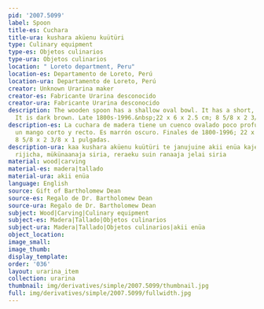 ```yaml
---
pid: '2007.5099'
label: Spoon
title-es: Cuchara
title-ura: kushara aküenu kuütüri
type: Culinary equipment
type-es: Objetos culinarios
type-ura: Objetos culinarios
location: " Loreto department, Peru"
location-es: Departamento de Loreto, Perú
location-ura: Departamento de Loreto, Perú
creator: Unknown Urarina maker
creator-es: Fabricante Urarina desconocido
creator-ura: Fabricante Urarina desconocido
description: The wooden spoon has a shallow oval bowl. It has a short, straight handle.
  It is dark brown. Late 1800s-1996.&nbsp;22 x 6 x 2.5 cm; 8 5/8 x 2 3/8 x 1 in
description-es: La cuchara de madera tiene un cuenco ovalado poco profundo. Tiene
  un mango corto y recto. Es marrón oscuro. Finales de 1800-1996; 22 x 6 x 2,5 cm;
  8 5/8 x 2 3/8 x 1 pulgadas.
description-ura: kaa kushara aküenu kuütüri te janujuine akii enüa kaje, aküenu kuütüri
  rijicha, mükünaanaja siria, reraeku suin ranaaja jelai siria
material: wood|carving
material-es: madera|tallado
material-ura: akii enüa
language: English
source: Gift of Bartholomew Dean
source-es: Regalo de Dr. Bartholomew Dean
source-ura: Regalo de Dr. Bartholomew Dean
subject: Wood|Carving|Culinary equipment
subject-es: Madera|Tallado|Objetos culinarios
subject-ura: Madera|Tallado|Objetos culinarios|akii enüa
object_location:
image_small:
image_thumb:
display_template:
order: '036'
layout: urarina_item
collection: urarina
thumbnail: img/derivatives/simple/2007.5099/thumbnail.jpg
full: img/derivatives/simple/2007.5099/fullwidth.jpg
---
```

